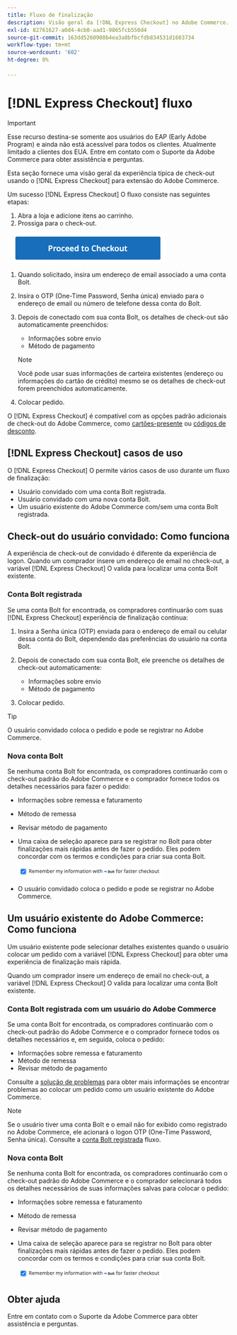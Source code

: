 ```yaml
---
title: Fluxo de finalização
description: Visão geral da [!DNL Express Checkout] no Adobe Commerce.
exl-id: 82761627-a0d4-4cb0-aad1-9865fcb550d4
source-git-commit: 163dd5260908b4ea3a8bfbcfdb834531d1603734
workflow-type: tm+mt
source-wordcount: '602'
ht-degree: 0%

---
```


# [!DNL Express Checkout] fluxo

>[!IMPORTANT]
>
> Esse recurso destina-se somente aos usuários do EAP (Early Adobe Program) e ainda não está acessível para todos os clientes. Atualmente limitado a clientes dos EUA. Entre em contato com o Suporte da Adobe Commerce para obter assistência e perguntas.

Esta seção fornece uma visão geral da experiência típica de check-out usando o [!DNL Express Checkout] para extensão do Adobe Commerce.

Um sucesso [!DNL Express Checkout] O fluxo consiste nas seguintes etapas:

1. Abra a loja e adicione itens ao carrinho.
1. Prossiga para o check-out.

![Check-out](../assets/proceed-checkout.png)

1. Quando solicitado, insira um endereço de email associado a uma conta Bolt.
1. Insira o OTP (One-Time Password, Senha única) enviado para o endereço de email ou número de telefone dessa conta do Bolt.
1. Depois de conectado com sua conta Bolt, os detalhes de check-out são automaticamente preenchidos:

   - Informações sobre envio
   - Método de pagamento

   >[!NOTE]
   >
   > Você pode usar suas informações de carteira existentes (endereço ou informações do cartão de crédito) mesmo se os detalhes de check-out forem preenchidos automaticamente.

1. Colocar pedido.

O [!DNL Express Checkout] é compatível com as opções padrão adicionais de check-out do Adobe Commerce, como [cartões-presente](https://docs.magento.com/user-guide/catalog/product-gift-card.html) ou [códigos de desconto](https://docs.magento.com/user-guide/marketing/price-rules-cart-coupon.html).

## [!DNL Express Checkout] casos de uso

O [!DNL Express Checkout] O permite vários casos de uso durante um fluxo de finalização:

- Usuário convidado com uma conta Bolt registrada.
- Usuário convidado com uma nova conta Bolt.
- Um usuário existente do Adobe Commerce com/sem uma conta Bolt registrada.

## Check-out do usuário convidado: Como funciona

A experiência de check-out de convidado é diferente da experiência de logon. Quando um comprador insere um endereço de email no check-out, a variável [!DNL Express Checkout] O valida para localizar uma conta Bolt existente.

### Conta Bolt registrada

Se uma conta Bolt for encontrada, os compradores continuarão com suas [!DNL Express Checkout] experiência de finalização contínua:

1. Insira a Senha única (OTP) enviada para o endereço de email ou celular dessa conta do Bolt, dependendo das preferências do usuário na conta Bolt.
1. Depois de conectado com sua conta Bolt, ele preenche os detalhes de check-out automaticamente:

   - Informações sobre envio
   - Método de pagamento

1. Colocar pedido.

>[!TIP]
>
> O usuário convidado coloca o pedido e pode se registrar no Adobe Commerce.

### Nova conta Bolt

Se nenhuma conta Bolt for encontrada, os compradores continuarão com o check-out padrão do Adobe Commerce e o comprador fornece todos os detalhes necessários para fazer o pedido:

- Informações sobre remessa e faturamento
- Método de remessa
- Revisar método de pagamento
- Uma caixa de seleção aparece para se registrar no Bolt para obter finalizações mais rápidas antes de fazer o pedido. Eles podem concordar com os termos e condições para criar sua conta Bolt.

   ![Lembrar de Bolt](../assets/checked-bolt.png)

- O usuário convidado coloca o pedido e pode se registrar no Adobe Commerce.

## Um usuário existente do Adobe Commerce: Como funciona

Um usuário existente pode selecionar detalhes existentes quando o usuário colocar um pedido com a variável [!DNL Express Checkout] para obter uma experiência de finalização mais rápida.

Quando um comprador insere um endereço de email no check-out, a variável [!DNL Express Checkout] O valida para localizar uma conta Bolt existente.

### Conta Bolt registrada com um usuário do Adobe Commerce

Se uma conta Bolt for encontrada, os compradores continuarão com o check-out padrão do Adobe Commerce e o comprador fornece todos os detalhes necessários e, em seguida, coloca o pedido:

- Informações sobre remessa e faturamento
- Método de remessa
- Revisar método de pagamento

Consulte a [solução de problemas](../express-checkout/troubleshooting.md) para obter mais informações se encontrar problemas ao colocar um pedido como um usuário existente do Adobe Commerce.

>[!NOTE]
>
> Se o usuário tiver uma conta Bolt e o email não for exibido como registrado no Adobe Commerce, ele acionará o logon OTP (One-Time Password, Senha única). Consulte a [conta Bolt registrada](#registered-bolt-account) fluxo.

### Nova conta Bolt

Se nenhuma conta Bolt for encontrada, os compradores continuarão com o check-out padrão do Adobe Commerce e o comprador selecionará todos os detalhes necessários de suas informações salvas para colocar o pedido:

- Informações sobre remessa e faturamento
- Método de remessa
- Revisar método de pagamento
- Uma caixa de seleção aparece para se registrar no Bolt para obter finalizações mais rápidas antes de fazer o pedido. Eles podem concordar com os termos e condições para criar sua conta Bolt.

   ![Lembrar de Bolt](../assets/checked-bolt.png)

## Obter ajuda

Entre em contato com o Suporte da Adobe Commerce para obter assistência e perguntas.
